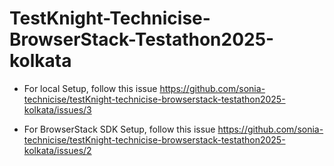 # TestKnight-Technicise-BrowserStack-Testathon2025-kolkata


- For local Setup, follow this issue https://github.com/sonia-technicise/testKnight-technicise-browserstack-testathon2025-kolkata/issues/3

- For BrowserStack SDK Setup, follow this issue https://github.com/sonia-technicise/testKnight-technicise-browserstack-testathon2025-kolkata/issues/2

